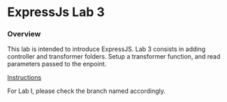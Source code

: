 # ExpressJs Lab 3

### Overview

This lab is intended to introduce ExpressJS. Lab 3 consists in adding controller and transformer folders. Setup a transformer function, and read parameters passed to the enpoint.

[Instructions](./instructions.md)

For Lab I, please check the branch named accordingly.
